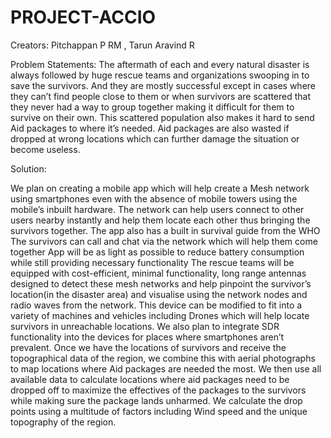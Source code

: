# PROJECT-ACCIO
Creators: Pitchappan P RM , Tarun Aravind R

Problem Statements:	
The aftermath of each and every natural disaster is always followed by huge rescue teams and organizations swooping in to save the survivors. And they are mostly successful except in cases where they can’t find people close to them or when survivors are scattered that they never had a way to group together making it difficult for them to survive on their own. This scattered population also makes it hard to send Aid packages to where it’s needed. Aid packages are also wasted if dropped at wrong locations which can further damage the situation or become useless.

Solution:

We plan on creating a mobile app which will help create a Mesh network using smartphones even with the absence of mobile towers using the mobile’s inbuilt hardware.
The network can help users connect to other users nearby instantly and help them locate each other thus bringing the survivors together.
The app also has a built in survival guide from the WHO
The survivors can call and chat via the network which will help them come together
App will be as light as possible to reduce battery consumption while still providing necessary functionality
The rescue teams will be equipped with cost-efficient, minimal functionality, long range antennas designed to detect these mesh networks and help pinpoint the survivor’s location(in the disaster area) and visualise using the network nodes and radio waves from the network.
This device can be modified to fit into a variety of machines and vehicles including Drones which will help locate survivors in unreachable locations.
We also plan to integrate SDR functionality into the devices for places where smartphones aren’t prevalent.
Once we have the locations of survivors and receive the topographical data of the region, we combine this with aerial photographs to map locations where Aid packages are needed the most. We then use all available data to calculate locations where aid packages need to be dropped off to maximize the effectives of the packages to the survivors while making sure the package lands unharmed. We calculate the drop points using a multitude of factors including Wind speed and the unique topography of the region.	
